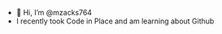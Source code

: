 - 👋 Hi, I’m @mzacks764
- I recently took Code in Place and am learning about Github 


<!---
mzacks764/mzacks764 is a ✨ special ✨ repository because its `README.md` (this file) appears on your GitHub profile.
You can click the Preview link to take a look at your changes.
--->
